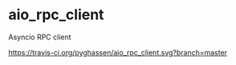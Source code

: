 aio_rpc_client
==============

Asyncio RPC client

https://travis-ci.org/pyghassen/aio_rpc_client.svg?branch=master

